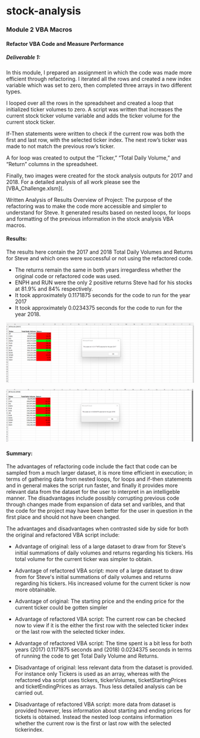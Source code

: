 # stock-analysis
### Module 2 VBA Macros
#### Refactor VBA Code and Measure Performance
##### Deliverable 1:
In this module, I prepared an assignment in which the code was made more efficient through refactoring. I iterated all the rows and created a new index variable which was set to zero, then completed three arrays in two different types. 

I looped over all the rows in the spreadsheet and created a loop that initialized ticker volumes to zero. A script was written that increases the current stock ticker volume variable and adds the ticker volume for the current stock ticker.

If-Then statements were written to check if the current row was both the first and last row, with the selected ticker index. The next row’s ticker was made to not match the previous row’s ticker. 

A for loop was created to output the “Ticker,” “Total Daily Volume,” and “Return” columns in the spreadsheet.

Finally, two images were created for the stock analysis outputs for 2017 and 2018.
For a detailed analysis of all work please see the [VBA_Challenge.xlsm](.

Written Analysis of Results
Overview of Project:
The purpose of the refactoring was to make the code more accessible and simpler to understand for Steve. It generated results based on nested loops, for loops and formatting of the previous information in the stock analysis VBA macros.

#### Results:

The results here contain the 2017 and 2018 Total Daily Volumes and Returns for Steve and which ones were successful or not using the refactored code. 
* The returns remain the same in both years irregardless whether the original code or refactored code was used.
* ENPH and RUN were the only 2 positive returns Steve had for his stocks at 81.9% and 84% respectively. 
* It took approximately 0.1171875 seconds for the code to run for the year 2017
* It took approximately 0.0234375 seconds for the code to run for the year 2018.


![2017 Total Daily Volume and Return](https://github.com/JaredTMurray/stock-analysis/blob/main/2017.png)

![2018 Total Daily Volume and Return](https://github.com/JaredTMurray/stock-analysis/blob/main/2018.png)

#### Summary: 
The advantages of refactoring code include the fact that code can be sampled from a much larger dataset, it is more time efficient in execution; in terms of gathering data from nested loops, for loops and if-then statements and in general makes the script run faster, and finally it provides more relevant data from the dataset for the user to interpret in an intelligeble manner. 
The disadvantages include possibly corrupting previous code through changes made from expansion of data set and varibles, and that the code for the project may have been better for the user in question in the first place and should not have been changed.

The advantages and disadvantages when contrasted side by side for both the original and refactored VBA script include:
* Advantage of original: less of a large dataset to draw from for Steve's initial summations of daily volumes and returns regarding his tickers. His total volume for   the current ticker was simpler to obtain.
* Advantage of refactored VBA script: more of a large dataset to draw from for Steve's initial summations of daily volumes and returns regarding his tickers. His increased volume for the current ticker is now more obtainable.

* Advantage of original: The starting price and the ending price for the current ticker could be gotten simpler
* Advantage of refactored VBA script: The current row can be checked now to view if it is the either the first row with the selected ticker index or the last row with the selected ticker index.

* Advantage of refactored VBA script: The time spent is a bit less for both years (2017) 0.1171875 seconds and (2018) 0.0234375 seconds in terms of running the code to get Total Daily Volume and Returns.

* Disadvantage of original: less relevant data from the dataset is provided. For instance only Tickers is used as an array, whereas with the refactored vba script uses tickers, tickerVolumes, ticketStartingPrices and ticketEndingPrices as arrays. Thus less detailed analysis can be carried out. 
* Disadvantage of refactored VBA script: more data from dataset is provided however, less information about starting and ending prices for tickets is obtained. Instead the nested loop contains information whether the current row is the first or last row with the selected tickerindex. 
